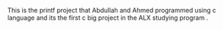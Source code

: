 This is the printf project that Abdullah and Ahmed programmed using c language and its the first c big project in the  ALX studying program .
